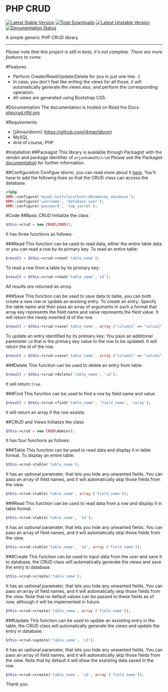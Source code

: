 # PHP CRUD
[![Latest Stable Version](https://poser.pugx.org/arjunkomath/crud/v/stable)](https://packagist.org/packages/arjunkomath/crud) [![Total Downloads](https://poser.pugx.org/arjunkomath/crud/downloads)](https://packagist.org/packages/arjunkomath/crud) [![Latest Unstable Version](https://poser.pugx.org/arjunkomath/crud/v/unstable)](https://packagist.org/packages/arjunkomath/crud)
[![Documentation Status](https://readthedocs.org/projects/phpcrud/badge/?version=latest)](https://readthedocs.org/projects/phpcrud/?badge=latest)

A simple generic PHP CRUD library
***
*Please note that this project is still in *beta*, it's not complete. There are more features to come.*

#Features
- Perform Create/Read/Update/Delete for you in just one line. :)
- In case, you don't feel like writing the views for all those, it will automatically generate the views also, and perform the corresponding operation.
- All views are generated using Bootstrap CSS.

#Documentation
The documentation is hosted on Read the Docs: [phpcrud.rtfd.org](http://phpcrud.readthedocs.org/en/latest/)

#Requirements
- [j4mie/idiorm] (https://github.com/j4mie/idiorm)
- MySQL
- And of course, PHP

#Installation
##Packagist
This library is available through Packagist with the vendor and package identifier of `arjunkomath/crud`
Please see the Packagist [documentation](https://packagist.org/) for further information.

##Configuration
Configue idiorm, you can read more about it [here](http://idiorm.readthedocs.org/en/latest/configuration.html). You'll have to add the followng lines so that the CRUD class can access the database.

```php
<?php
ORM::configure('mysql:host=localhost;dbname=my_database');
ORM::configure('username', 'database_user');
ORM::configure('password', 'top_secret');
```

#Code
##Basic CRUD
Initialize the class
```php
$this->crud = new CRUD\CRUD();
```
It has three functions as follows:

###Read
This function can be used to read data, either the entire table data or you can read a row by its primary key.
To read an entire table:
```php
$result = $this->crud->read('table_name');
```
To read a row from a table by its primiary key:
```php
$result = $this->crud->read('table_name','id');
```
*All results are returned as array.*

###Save
This function can be used to save data to table, you can both create a new row or update an exsising entry.
To create an entry: Specify the table name and then pass an array of arguments in such a format that array key represents the field name and value represents the field value. It will return the newly inserted id of the row.
```php
$result = $this->crud->save('table_name', array ("column1" => "value1", "column2" => "value2"));
```
To update an entry identified by its primiary key: You pass an additional paremeter `id` that is the primary key value to the row to be updated. It will return the id of the row.
```php
$result = $this->crud->save('table_name', array ("column1" => "value1", "column2" => "value2"), 'id');
```

###Delete
This function can be used to delete an entry from table.
```php
$result = $this->crud->delete('table_name', 'id');
```
It will return `true`.

###Find
This function can be used to find a row by field name and value.
```php
$result = $this->crud->find('table_name', 'field_name', 'value');
```
It will return an array if the row exsists.

##CRUD and Views
Initialize the class
```php
$this->crud = new CRUD\Admin();
```
It has four functions as follows:

###Table
This function can be used to read data and display it in table format.
To display an entire table:
```php
$this->crud->table('table_name');
```
It has an optional paramater, that lets you hide any unwanted fields. You can pass an array of field names, and it will automatically skip those fields from the view.
```php
$this->crud->table('table_name', array ('field_name'));
```

###Read
This function can be used to read data from a row and display it in table format.
```php
$this->crud->table('table_name', 'id');
```
It has an optional paramater, that lets you hide any unwanted fields. You can pass an array of field names, and it will automatically skip those fields from the view.
```php
$this->crud->table('table_name', 'id', array ('field_name'));
```

###Create
This function can be used to input data from the user and save it to database, the CRUD class will automatically generate the views and save the entry to database.
```php
$this->crud->create('table_name');
```
It has an optional paramater, that lets you hide any unwanted fields. You can pass an array of field names, and it will automatically skip those fields from the view. Note that no default values can be passed to these fields as of now, although it will be implemented in future.
```php
$this->crud->create('table_name', array ('field_name'));
```

###Update
This function can be used to update an exsisting entry in the table, the CRUD class will automatically generate the views and update the entry in database.
```php
$this->crud->update('table_name', 'id');
```
It has an optional paramater, that lets you hide any unwanted fields. You can pass an array of field names, and it will automatically skip those fields from the view. Note that by default it will show the exsisting data saved in the row.
```php
$this->crud->create('table_name', 'id', array ('field_name'));
```

Thank you.
